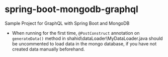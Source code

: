 # spring-boot-mongodb-graphql
Sample Project for GraphQL with Spring Boot and MongoDB

* When running for the first time, `@PostConstruct` annotation on `generateData()` method in shahid\dataLoader\MyDataLoader.java should be uncommented to load data in the mongo database, if you have not created data manually beforehand.

